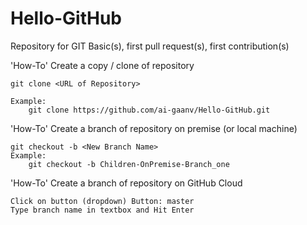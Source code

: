 # Hello-GitHub
Repository for GIT Basic(s), first pull request(s), first contribution(s)

'How-To' Create a copy / clone of repository

	git clone <URL of Repository>
	
	Example: 
		git clone https://github.com/ai-gaanv/Hello-GitHub.git

'How-To' Create a branch of repository on premise (or local machine)
	
	git checkout -b <New Branch Name>
	Example:
		git checkout -b Children-OnPremise-Branch_one
		
'How-To' Create a branch of repository on GitHub Cloud

	Click on button (dropdown) Button: master
	Type branch name in textbox and Hit Enter
